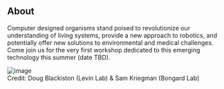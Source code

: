 ## About

Computer designed organisms stand poised to revolutionize our understanding of living systems, provide a new approach to robotics, and potentially offer new solutions to environmental and medical challenges. Come join us for the very first workshop dedicated to this emerging technology this summer (date TBD).

![image](https://krorgs.github.io/gifs/X3summary.gif)<br>
Credit: Doug Blackiston (Levin Lab) & Sam Kriegman (Bongard Lab)
